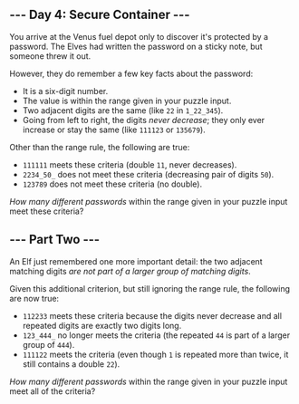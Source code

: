 ## --- Day 4: Secure Container ---

You arrive at the Venus fuel depot only to discover it's protected by a password. The Elves had written the password on a sticky note, but someone <span title="Look on the bright side - isn't it more secure if nobody knows the password?">threw it out</span>.

However, they do remember a few key facts about the password:

*   It is a six-digit number.
*   The value is within the range given in your puzzle input.
*   Two adjacent digits are the same (like `22` in `1_22_345`).
*   Going from left to right, the digits _never decrease_; they only ever increase or stay the same (like `111123` or `135679`).

Other than the range rule, the following are true:

*   `111111` meets these criteria (double `11`, never decreases).
*   `2234_50_` does not meet these criteria (decreasing pair of digits `50`).
*   `123789` does not meet these criteria (no double).

_How many different passwords_ within the range given in your puzzle input meet these criteria?

## --- Part Two ---

An Elf just remembered one more important detail: the two adjacent matching digits _are not part of a larger group of matching digits_.

Given this additional criterion, but still ignoring the range rule, the following are now true:

*   `112233` meets these criteria because the digits never decrease and all repeated digits are exactly two digits long.
*   `123_444_` no longer meets the criteria (the repeated `44` is part of a larger group of `444`).
*   `111122` meets the criteria (even though `1` is repeated more than twice, it still contains a double `22`).

_How many different passwords_ within the range given in your puzzle input meet all of the criteria?